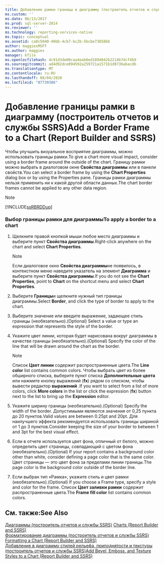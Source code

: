 ```yaml
---
title: Добавление рамки границы в диаграмму (построитель отчетов и службы SSRS) | Документы Майкрософт
ms.custom: ''
ms.date: 06/13/2017
ms.prod: sql-server-2014
ms.reviewer: ''
ms.technology: reporting-services-native
ms.topic: conceptual
ms.assetid: ca0c5040-40bb-4cb7-bc2b-5bcbe73858bb
author: maggiesMSFT
ms.author: maggies
manager: kfile
ms.openlocfilehash: 4c91d3de00caa4eab6ed1894042b2214b7dcf4b9
ms.sourcegitcommit: ad4d92dce894592a259721a1571b1d8736abacdb
ms.translationtype: MT
ms.contentlocale: ru-RU
ms.lasthandoff: 08/04/2020
ms.locfileid: "87739386"
---
```

# <a name="add-a-border-frame-to-a-chart-report-builder-and-ssrs"></a><span data-ttu-id="d24dd-102">Добавление границы рамки в диаграмму (построитель отчетов и службы SSRS)</span><span class="sxs-lookup"><span data-stu-id="d24dd-102">Add a Border Frame to a Chart (Report Builder and SSRS)</span></span>
  <span data-ttu-id="d24dd-103">Чтобы улучшить визуальное восприятие диаграммы, можно использовать границы рамки.</span><span class="sxs-lookup"><span data-stu-id="d24dd-103">To give a chart more visual impact, consider using a border frame around the outside of the chart.</span></span> <span data-ttu-id="d24dd-104">Границу рамки можно выбрать в диалоговом окне **Свойства диаграммы** или в панели свойств.</span><span class="sxs-lookup"><span data-stu-id="d24dd-104">You can select a border frame by using the **Chart Properties** dialog box or by using the Properties pane.</span></span> <span data-ttu-id="d24dd-105">Границы рамки диаграммы нельзя применить ни к какой другой области данных.</span><span class="sxs-lookup"><span data-stu-id="d24dd-105">The chart border frames cannot be applied to any other data region.</span></span>  
  
> [!NOTE]  
>  [!INCLUDE[ssRBRDDup](../../includes/ssrbrddup-md.md)]  
  
### <a name="to-apply-a-border-to-a-chart"></a><span data-ttu-id="d24dd-106">Выбор границы рамки для диаграммы</span><span class="sxs-lookup"><span data-stu-id="d24dd-106">To apply a border to a chart</span></span>  
  
1.  <span data-ttu-id="d24dd-107">Щелкните правой кнопкой мыши любое место диаграммы и выберите пункт **Свойства диаграммы**.</span><span class="sxs-lookup"><span data-stu-id="d24dd-107">Right-click anywhere on the chart and select **Chart Properties**.</span></span>  
  
    > [!NOTE]  
    >  <span data-ttu-id="d24dd-108">Если диалоговое окно **Свойства диаграммы**не появилось, в контекстном меню наведите указатель на элемент **Диаграмма** и выберите пункт **Свойства диаграммы**.</span><span class="sxs-lookup"><span data-stu-id="d24dd-108">If you do not see the **Chart Properties**, point to **Chart** on the shortcut menu and select **Chart Properties**.</span></span>  
  
2.  <span data-ttu-id="d24dd-109">Выберите **Границы**и щелкните нужный тип границы диаграммы.</span><span class="sxs-lookup"><span data-stu-id="d24dd-109">Select **Border**, and click the type of border to apply to the chart.</span></span>  
  
3.  <span data-ttu-id="d24dd-110">Выберите значение или введите выражение, задающее стиль границы (необязательно).</span><span class="sxs-lookup"><span data-stu-id="d24dd-110">(Optional) Select a value or type an expression that represents the style of the border.</span></span>  
  
4.  <span data-ttu-id="d24dd-111">Укажите цвет линии, которая будет нарисована вокруг диаграммы в качестве границы (необязательно).</span><span class="sxs-lookup"><span data-stu-id="d24dd-111">(Optional) Specify the color of the line that will be drawn around the chart as the border.</span></span>  
  
    > [!NOTE]  
    >  <span data-ttu-id="d24dd-112">Список **Цвет линии** содержит распространенные цвета.</span><span class="sxs-lookup"><span data-stu-id="d24dd-112">The **Line color** list contains common colors.</span></span> <span data-ttu-id="d24dd-113">Чтобы выбрать цвет из более обширного списка, выберите пункт списка **Дополнительные цвета** или нажмите кнопку выражений (**fx**) рядом со списком, чтобы вывести редактор **выражений** .</span><span class="sxs-lookup"><span data-stu-id="d24dd-113">If you want to select from a list of more colors, click **More colors** in the list or click the expression (**fx**) button next to the list to bring up the **Expression** editor.</span></span>  
  
5.  <span data-ttu-id="d24dd-114">Укажите ширину границы (необязательно).</span><span class="sxs-lookup"><span data-stu-id="d24dd-114">(Optional) Specify the width of the border.</span></span> <span data-ttu-id="d24dd-115">Допустимыми являются значения от 0,25 пункта до 20 пунктов.</span><span class="sxs-lookup"><span data-stu-id="d24dd-115">Valid values are between 0.25pt and 20pt.</span></span> <span data-ttu-id="d24dd-116">Для наилучшего эффекта рекомендуется использовать границы шириной от 1 до 3 пунктов.</span><span class="sxs-lookup"><span data-stu-id="d24dd-116">Consider keeping the size of your border to between 1 and 3pt for the best visual effect.</span></span>  
  
6.  <span data-ttu-id="d24dd-117">Если в отчете используется цвет фона, отличный от белого, можно определить цвет страницы, совпадающий с цветом фона (необязательно).</span><span class="sxs-lookup"><span data-stu-id="d24dd-117">(Optional) If your report contains a background color other than white, consider defining a page color that is the same color.</span></span> <span data-ttu-id="d24dd-118">Цвет страницы — это цвет фона за пределами линии границы.</span><span class="sxs-lookup"><span data-stu-id="d24dd-118">The page color is the background color outside of the border line.</span></span>  
  
7.  <span data-ttu-id="d24dd-119">Если выбран тип «Рамка», укажите стиль и цвет рамки (необязательно).</span><span class="sxs-lookup"><span data-stu-id="d24dd-119">(Optional) If you choose a Frame type, specify a style and color for the frame.</span></span> <span data-ttu-id="d24dd-120">Список **Цвет заливки рамки** содержит распространенные цвета.</span><span class="sxs-lookup"><span data-stu-id="d24dd-120">The **Frame fill color** list contains common colors.</span></span>  
  
## <a name="see-also"></a><span data-ttu-id="d24dd-121">См. также:</span><span class="sxs-lookup"><span data-stu-id="d24dd-121">See Also</span></span>  
 <span data-ttu-id="d24dd-122">[Диаграммы (построитель отчетов и службы SSRS)](charts-report-builder-and-ssrs.md) </span><span class="sxs-lookup"><span data-stu-id="d24dd-122">[Charts &#40;Report Builder and SSRS&#41;](charts-report-builder-and-ssrs.md) </span></span>  
 <span data-ttu-id="d24dd-123">[Форматирование диаграммы (построитель отчетов и службы SSRS)](formatting-a-chart-report-builder-and-ssrs.md) </span><span class="sxs-lookup"><span data-stu-id="d24dd-123">[Formatting a Chart &#40;Report Builder and SSRS&#41;](formatting-a-chart-report-builder-and-ssrs.md) </span></span>  
 [<span data-ttu-id="d24dd-124">Добавление в диаграмму стилей рельефа, приподнятости и текстуры &#40;построитель отчетов и службы SSRS&#41;</span><span class="sxs-lookup"><span data-stu-id="d24dd-124">Add Bevel, Emboss, and Texture Styles to a Chart &#40;Report Builder and SSRS&#41;</span></span>](chart-effects-add-bevel-emboss-or-texture-report-builder.md)  
  
  
